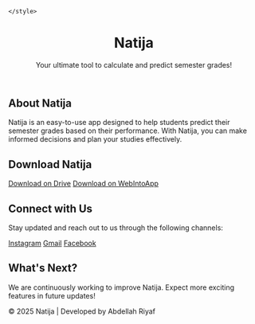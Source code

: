     </style>
</head>
<body>
    <header>
        <h1>Natija</h1>
        <p>Your ultimate tool to calculate and predict semester grades!</p>
    </header>
    <main>
        <section>
            <h2>About Natija</h2>
            <p>Natija is an easy-to-use app designed to help students predict their semester grades based on their performance. With Natija, you can make informed decisions and plan your studies effectively.</p>
        </section>
        <section>
            <h2>Download Natija</h2>
            <div class="download-links">
                <a href="https://drive.google.com/file/d/10XI8gO8GlNiXh8QbKrjHCatVyDgqeeZp/view?usp=sharing" target="_blank">Download on Drive</a>
                <a href="https://www.webintoapp.com/store/574440" target="_blank">Download on WebIntoApp</a>
            </div>
        </section>
        <section>
            <h2>Connect with Us</h2>
            <p>Stay updated and reach out to us through the following channels:</p>
            <div class="social-links">
                <a href="https://www.instagram.com/_abdellah.r" target="_blank">Instagram</a>
                <a href="mailto:riyafabdellah@gmail.com">Gmail</a>
                <a href="https://www.facebook.com/abdellah.riyaf.1" target="_blank">Facebook</a>
            </div>
        </section>
        <section>
            <h2>What's Next?</h2>
            <p>We are continuously working to improve Natija. Expect more exciting features in future updates!</p>
        </section>
    </main>
    <footer>
        <p>&copy; 2025 Natija | Developed by Abdellah Riyaf</p>
    </footer>
</body>
</html>
